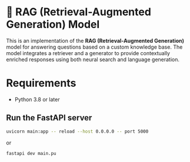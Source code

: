 # 🧠 RAG (Retrieval-Augmented Generation) Model

This is an implementation of the **RAG (Retrieval-Augmented Generation)** model for answering questions based on a custom knowledge base. The model integrates a retriever and a generator to provide contextually enriched responses using both neural search and language generation.

# Requirements
- Python 3.8 or later

## Run the FastAPI server

```bash
uvicorn main:app -- reload --host 0.0.0.0 -- port 5000
```
or

```bash
fastapi dev main.pu
```